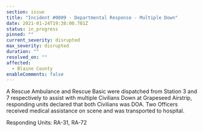 ```yaml
---
section: issue
title: "Incident #0009 - Departmental Response - Multiple Down"
date: 2021-01-24T19:38:00.701Z
status: in_progress
pinned: ""
current_severity: disrupted
max_severity: disrupted
duration: ""
resolved_on: ""
affected:
  - Blaine County
enableComments: false
---
```

A Rescue Ambulance and Rescue Basic were dispatched from Station 3 and 7 respectively  to assist with multiple Civilians Down at Grapeseed Airstrip, responding units declared that both Civilians was DOA. Two Officers received medical assistance on scene and was transported to hospital.

Responding Units: RA-31, RA-72